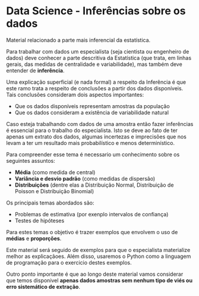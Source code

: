 # Data Science - Inferências sobre os dados
Material relacionado a parte mais inferencial da estatística. 

Para trabalhar com dados um especialista (seja cientista ou engenheiro de dados) deve conhecer a parte descritiva da Estatística  (que trata, em linhas gerais, das medidas de centralidade e variabilidade), mas também deve entender de **inferência**.

Uma explicação superficial (e nada formal) a respeito da Inferência é que este ramo trata a respeito de conclusões a partir dos dados disponíveis. Tais conclusões consideram dois aspectos importantes:
* Que os dados disponíveis representam amostras da população
* Que os dados consideram a existência de variabilidade natural

Caso esteja trabalhando com dados de uma amostra então fazer inferências é essencial para o trabalho do especialista. Isto se deve ao fato de ter apenas um extrato dos dados, algumas incertezas e imprecisões que nos levam a ter um resultado mais probabilístico e menos determinístico.

Para compreender esse tema é necessario um conhecimento sobre os seguintes assuntos:
* **Média** (como medida de central)
* **Variância e desvio padrão** (como medidas de dispersão)
* **Distribuições** (dentre elas a Distribuição Normal, Distribuição de Poisson e Distribuição Binomial)

Os principais temas abordados são:
* Problemas de estimativa (por exenplo intervalos de confiança)
* Testes de hipóteses

Para estes temas o objetivo é trazer exemplos que envolvem o uso de **médias** e **proporções**.

Este material será seguido de exemplos para que o especialista materialize melhor as explicaçãoes. Além disso, usaremos o Python como a linguagem de programação para o exercicio destes exemplos.

Outro ponto importante é que ao longo deste material vamos considerar que temos disponivel **apenas dados amostras sem nenhum tipo de viés ou erro sistemático de extração**.
